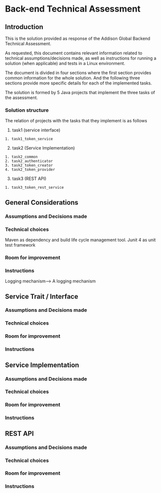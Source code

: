 # Back-end Technical Assessment

## Introduction
This is the solution provided as response of the Addison Global Backend Technical Assessment. 

As requested, this document contains relevant information related to technical assumptions/decisions made, as well as instructions for running a solution (when applicable) and tests in a Linux environment.

The document is divided in four sections where the first section provides common information for the whole solution. And the following three sections provide more specific details for each of the implemented tasks.

The solution is formed by 5 Java projects that implement the three tasks of the assessment.

### Solution structure
The relation of projects with the tasks that they implement is as follows

  1. task1 (service interface)
  
	1. task1_token_service
  2. task2 (Service Implementation)
  
	1. task2_common
	2. task2_authenticator
	3. task2_token_creator
	4. task2_token_provider
  3. task3 (REST API)
  
	1. task3_token_rest_service

## General Considerations

### Assumptions and Decisions made
### Technical choices
Maven as dependency and build life cycle management tool. 
Junit 4 as unit test framework
 
### Room for improvement
### Instructions 
Logging mechanism--> A logging mechanism 


## Service Trait / Interface
### Assumptions and Decisions made
### Technical choices
### Room for improvement
### Instructions 

## Service Implementation
### Assumptions and Decisions made
### Technical choices
### Room for improvement
### Instructions 

## REST API
### Assumptions and Decisions made
### Technical choices
### Room for improvement
### Instructions 
